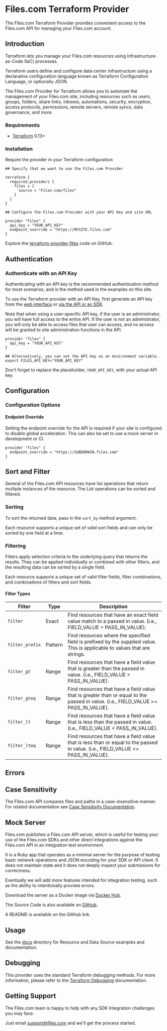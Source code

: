 # Files.com Terraform Provider

The Files.com Terraform Provider provides convenient access to the Files.com API for managing your Files.com account.

## Introduction

Terraform lets you manage your Files.com resources using Infrastructure-as-Code (IaC) processes.

Terraform users define and configure data center infrastructure using a declarative configuration language known as Terraform Configuration Language, or optionally JSON.

The Files.com Provider for Terraform allows you to automate the management of your Files.com site, including resources such as users, groups, folders, share links, inboxes, automations, security, encryption, access protocols, permissions, remote servers, remote syncs, data governance, and more.

### Requirements

- [Terraform](https://www.terraform.io/downloads.html) 0.13+

### Installation

Require the provider in your Terraform configuration:

```hcl title="Getting started"
## Specify that we want to use the Files.com Provider

terraform {
  required_providers {
    files = {
      source = "Files-com/files"
    }
  }
}

## Configure the Files.com Provider with your API Key and site URL

provider "files" {
  api_key = "YOUR_API_KEY"
  endpoint_override = "https://MYSITE.files.com"
}
```

Explore the [terraform-provider-files](https://github.com/Files-com/terraform-provider-files) code on GitHub.

## Authentication

### Authenticate with an API Key

Authenticating with an API key is the recommended authentication method for most scenarios, and is
the method used in the examples on this site.

To use the Terraform provider with an API Key, first generate an API key from the [web
interface](https://www.files.com/docs/sdk-and-apis/api-keys) or [via the API or an
SDK](/rest/resources/developers/api-keys).

Note that when using a user-specific API key, if the user is an administrator, you will have full
access to the entire API. If the user is not an administrator, you will only be able to access files
that user can access, and no access will be granted to site administration functions in the API.

```hcl title="Example Configuration"
provider "files" {
  api_key = "YOUR_API_KEY"
}
```

```shell title="Environment Variable"
## Alternatively, you can set the API key as an environment variable.
export FILES_API_KEY="YOUR_API_KEY"
```

Don't forget to replace the placeholder, `YOUR_API_KEY`, with your actual API key.

## Configuration

### Configuration Options

#### Endpoint Override

Setting the endpoint override for the API is required if your site is configured to disable global acceleration.
This can also be set to use a mock server in development or CI.

```hcl title="Example Configuration"
provider "files" {
  endpoint_override = "https://SUBDOMAIN.files.com"
}
```

## Sort and Filter

Several of the Files.com API resources have list operations that return multiple instances of the
resource. The List operations can be sorted and filtered.

### Sorting

To sort the returned data, pass in the ```sort_by``` method argument.

Each resource supports a unique set of valid sort fields and can only be sorted by one field at a
time.

### Filtering

Filters apply selection criteria to the underlying query that returns the results. They can be
applied individually or combined with other filters, and the resulting data can be sorted by a
single field.

Each resource supports a unique set of valid filter fields, filter combinations, and combinations of
filters and sort fields.

#### Filter Types

| Filter | Type | Description |
| --------- | --------- | --------- |
| `filter` | Exact | Find resources that have an exact field value match to a passed in value. (i.e., FIELD_VALUE = PASS_IN_VALUE). |
| `filter_prefix` | Pattern | Find resources where the specified field is prefixed by the supplied value. This is applicable to values that are strings. |
| `filter_gt` | Range | Find resources that have a field value that is greater than the passed in value.  (i.e., FIELD_VALUE > PASS_IN_VALUE). |
| `filter_gteq` | Range | Find resources that have a field value that is greater than or equal to the passed in value.  (i.e., FIELD_VALUE >=  PASS_IN_VALUE). |
| `filter_lt` | Range | Find resources that have a field value that is less than the passed in value.  (i.e., FIELD_VALUE < PASS_IN_VALUE). |
| `filter_lteq` | Range | Find resources that have a field value that is less than or equal to the passed in value.  (i.e., FIELD_VALUE \<= PASS_IN_VALUE). |

## Errors

## Case Sensitivity

The Files.com API compares files and paths in a case-insensitive manner. For related documentation see [Case Sensitivity Documentation](https://www.files.com/docs/files-and-folders/file-system-semantics/case-sensitivity).

## Mock Server

Files.com publishes a Files.com API server, which is useful for testing your use of the Files.com
SDKs and other direct integrations against the Files.com API in an integration test environment.

It is a Ruby app that operates as a minimal server for the purpose of testing basic network
operations and JSON encoding for your SDK or API client. It does not maintain state and it does not
deeply inspect your submissions for correctness.

Eventually we will add more features intended for integration testing, such as the ability to
intentionally provoke errors.

Download the server as a Docker image via [Docker Hub](https://hub.docker.com/r/filescom/files-mock-server).

The Source Code is also available on [GitHub](https://github.com/Files-com/files-mock-server).

A README is available on the GitHub link.

## Usage

See the [docs](./docs) directory for Resource and Data Source examples and documentation.

## Debugging

This provider uses the standard Terraform debugging methods. For more information, please refer to the [Terraform Debugging](https://www.terraform.io/docs/internals/debugging.html) documentation.

## Getting Support

The Files.com team is happy to help with any SDK Integration challenges you may face.

Just email <support@files.com> and we'll get the process started.
